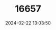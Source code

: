 ---
title: "16657"
category: "Peromyscus dickeyi"
draft: false
date: 2024-02-22 13:03:50
languages:
  English: ["Dickey's Deer Mouse", "Dickey’s Deermouse"]
  Spanish; Castilian: ["ratón de la Isla Tortuga"]
---